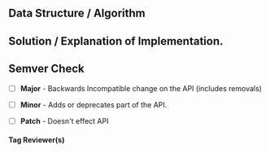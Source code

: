## Data Structure / Algorithm

## Solution / Explanation of Implementation.


## Semver Check
- [ ] **Major** - Backwards Incompatible change on the API (includes removals)

- [ ] **Minor** - Adds or deprecates part of the API.

- [ ] **Patch** - Doesn't effect API


#### Tag Reviewer(s)